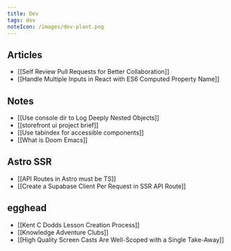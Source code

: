 ```yaml
---
title: Dev
tags: dev
noteIcon: /images/dev-plant.png
---
```


## Articles

- [[Self Review Pull Requests for Better Collaboration]]
- [[Handle Multiple Inputs in React with ES6 Computed Property Name]]


## Notes

- [[Use console dir to Log Deeply Nested Objects]]
- [[storefront ui project brief]]
- [[Use tabindex for accessible components]]
- [[What is Doom Emacs]]


## Astro SSR
- [[API Routes in Astro must be TS]]
- [[Create a Supabase Client Per Request in SSR API Route]]



## egghead

- [[Kent C Dodds Lesson Creation Process]]
- [[Knowledge Adventure Clubs]]
- [[High Quality Screen Casts Are Well-Scoped with a Single Take-Away]]
